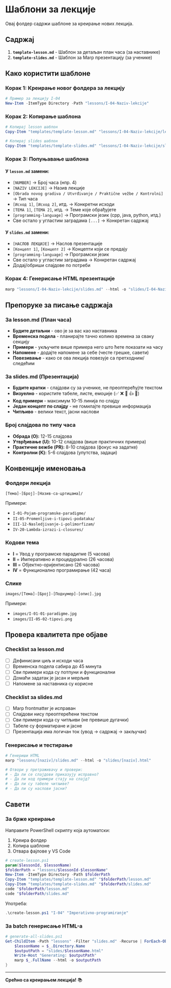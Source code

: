 # Шаблони за лекције

Овај фолдер садржи шаблоне за креирање нових лекција.

## Садржај

1. **`template-lesson.md`** - Шаблон за детаљан план часа (за наставнике)
2. **`template-slides.md`** - Шаблон за Marp презентацију (за ученике)

## Како користити шаблоне

### Корак 1: Креирање новог фолдера за лекцију

```powershell
# Пример за лекцију I-04
New-Item -ItemType Directory -Path "lessons/I-04-Naziv-lekcije"
```

### Корак 2: Копирање шаблона

```powershell
# Копирај lesson шаблон
Copy-Item "templates/template-lesson.md" "lessons/I-04-Naziv-lekcije/lesson.md"

# Копирај slides шаблон
Copy-Item "templates/template-slides.md" "lessons/I-04-Naziv-lekcije/slides.md"
```

### Корак 3: Попуњавање шаблона

#### У `lesson.md` замени:
- `[NUMBER]` → Број часа (нпр. 4)
- `[NAZIV LEKCIJE]` → Назив лекције
- `[Obrada novog gradiva / Utvrđivanje / Praktične vežbe / Kontrolni]` → Тип часа
- `[Исход 1]`, `[Исход 2]`, итд. → Конкретни исходи
- `[ТЕМА 1]`, `[ТЕМА 2]`, итд. → Теме које обрађујете
- `[programming-language]` → Програмски језик (cpp, java, python, итд.)
- Све остало у угластим заградама `[...]` → Конкретан садржај

#### У `slides.md` замени:
- `[НАСЛОВ ЛЕКЦИЈЕ]` → Наслов презентације
- `[Концепт 1]`, `[Концепт 2]` → Концепти који се предају
- `[programming-language]` → Програмски језик
- Све остало у угластим заградама → Конкретан садржај
- Додај/обриши слајдове по потреби

### Корак 4: Генерисање HTML презентације

```powershell
marp "lessons/I-04-Naziv-lekcije/slides.md" --html -o "slides/I-04-Naziv-lekcije.html"
```

## Препоруке за писање садржаја

### За lesson.md (План часа)
- **Будите детаљни** - ово је за вас као наставника
- **Временска подела** - планирајте тачно колико времена за сваку секцију
- **Примери** - укључите више примера него што ћете показати на часу
- **Напомене** - додајте напомене за себе (честе грешке, савети)
- **Повезивање** - како се ова лекција повезује са претходним/следећим

### За slides.md (Презентација)
- **Будите кратки** - слајдови су за ученике, не преоптерећујте текстом
- **Визуелно** - користите табеле, листе, емоџије (✅ ❌ 🎯 👍 📝)
- **Код примери** - максимум 10-15 линија по слајду
- **Један концепт по слајду** - не гомилајте превише информација
- **Читљиво** - велики текст, јасни наслови

### Број слајдова по типу часа
- **Обрада (O):** 12-15 слајдова
- **Утврђивање (U):** 10-12 слајдова (више практичних примера)
- **Практичне вежбе (PR):** 8-10 слајдова (фокус на задатке)
- **Контролни (K):** 5-6 слајдова (упутства, задаци)

## Конвенције именовања

### Фолдери лекција
```
[Тема]-[Број]-[Назив-са-цртицама]/
```
Примери:
- `I-01-Pojam-programske-paradigme/`
- `II-05-Promenljive-i-tipovi-podataka/`
- `III-12-Nasledjivanje-i-polimorfizam/`
- `IV-20-Lambda-izrazi-i-closures/`

### Кодови тема
- **I** = Увод у програмске парадигме (5 часова)
- **II** = Императивно и процедурално (26 часова)
- **III** = Објектно-оријентисано (26 часова)
- **IV** = Функционално програмирање (42 часа)

### Слике
```
images/[Тема]-[Број]-[Поднумер]-[опис].jpg
```
Примери:
- `images/I-01-01-paradigme.jpg`
- `images/II-05-02-tipovi.png`

## Провера квалитета пре објаве

### Checklist за lesson.md
- [ ] Дефинисани циљ и исходи часа
- [ ] Временска подела сабира до 45 минута
- [ ] Сви примери кода су потпуни и функционални
- [ ] Домаћи задатак је јасан и мерљив
- [ ] Напомене за наставника су корисне

### Checklist за slides.md
- [ ] Marp frontmatter је исправан
- [ ] Слајдови нису преоптерећени текстом
- [ ] Сви примери кода су читљиви (не превише дугачки)
- [ ] Табеле су форматиране и јасне
- [ ] Презентација има логичан ток (увод → садржај → закључак)

### Генерисање и тестирање
```powershell
# Генериши HTML
marp "lessons/[naziv]/slides.md" --html -o "slides/[naziv].html"

# Отвори у претраживачу и провери:
# - Да ли се слајдови приказују исправно?
# - Да ли код примери стају на слајд?
# - Да ли су табеле читљиве?
# - Да ли су наслови јасни?
```

## Савети

### За брже креирање
Направите PowerShell скрипту која аутоматски:
1. Креира фолдер
2. Копира шаблоне
3. Отвара фајлове у VS Code

```powershell
# create-lesson.ps1
param($lessonId, $lessonName)
$folderPath = "lessons/$lessonId-$lessonName"
New-Item -ItemType Directory -Path $folderPath
Copy-Item "templates/template-lesson.md" "$folderPath/lesson.md"
Copy-Item "templates/template-slides.md" "$folderPath/slides.md"
code "$folderPath/lesson.md"
code "$folderPath/slides.md"
```

Употреба:
```powershell
.\create-lesson.ps1 "I-04" "Imperativno-programiranje"
```

### За batch генерисање HTML-а
```powershell
# generate-all-slides.ps1
Get-ChildItem -Path "lessons" -Filter "slides.md" -Recurse | ForEach-Object {
    $lessonName = $_.Directory.Name
    $outputPath = "slides/$lessonName.html"
    Write-Host "Generating: $outputPath"
    marp $_.FullName --html -o $outputPath
}
```

---

**Срећно са креирањем лекција!** 📚
